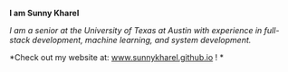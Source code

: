 **I am Sunny Kharel**

*I am a senior at the University of Texas at Austin with experience in full-stack development, machine learning, and system development.*

*Check out my website at: www.sunnykharel.github.io ! *
